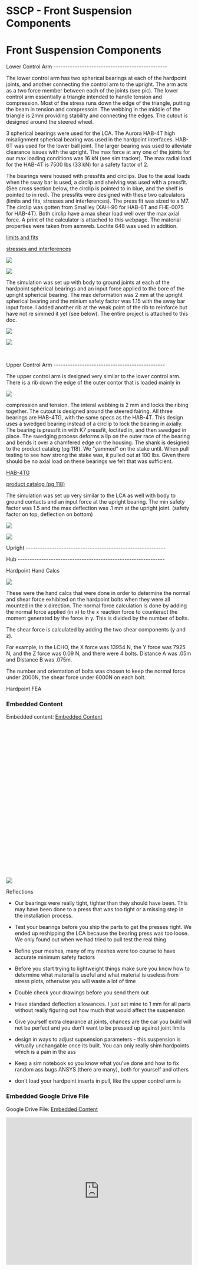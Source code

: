 # SSCP - Front Suspension Components

# Front Suspension Components

Lower Control Arm ------------------------------------------------

The lower control arm has two spherical bearings at each of the hardpoint joints, and another connecting the control arm to the upright. The arm acts as a two force member between each of the joints (see pic). The lower control arm essentially a triangle intended to handle tension and compression. Most of the stress runs down the edge of the triangle, putting the beam in tension and compressoin. The webbing in the middle of the triangle is 2mm providing stability and connecting the edges. The cutout is designed around the steered wheel. 

3 spherical bearings were used for the LCA. The Aurora HAB-4T high misalignment spherical bearing was used in the hardpoint interfaces. HAB-6T was used for the lower ball joint. The larger bearing was used to alleviate clearance issues with the upright. The max force at any one of the joints for our max loading conditions was 16 kN (see sim tracker). The max radial load for the HAB-4T is 7500 lbs (33 kN) for a safety factor of 2.

The bearings were housed with pressfits and circlips. Due to the axial loads when the sway bar is used, a circlip and shelving was used with a pressfit. (See cross section below, the circlip is pointed to in blue, and the shelf is pointed to in red). The pressfits were designed with these two calculators (limits and fits, stresses and interferences). The press fit was sized to a M7. The circlip was gotten from Smallley (XAH-90 for HAB-6T and FHE-0075 for HAB-4T). Both circlip have a max shear load well over the max axial force. A print of the calculator is attached to this webpage. The material properties were taken from asmweb. Loctite 648 was used in addition.

[limits and fits](https://www.amesweb.info/FitTolerance/FitTolerance.aspx)

[ stresses and interferences](https://www.engineersedge.com/calculators/machine-design/press-fit/press-fit-calculator.htm)

![](../../../../../assets/image_a41b3909d9.png)

![](../../../../../assets/image_7e42625c35.png)

The simulation was set up with body to ground joints at each of the hardpoint spherical bearings and an input force applied to the bore of the upright spherical bearing. The max deformation was 2 mm at the upright spherical bearing and the minium safety factor was 1.15 with the sway bar input force. I added another rib at the weak point of the rib to reinforce but have not re simmed it yet (see below). The entire project is attached to this doc.

![](../../../../../assets/image_832e5b4edf.png)

![](../../../../../assets/image_97a7dfe2f6.png)

 

Upper Control Arm -----------------------------------------------

The upper control arm is designed very similar to the lower control arm.  There is a rib down the edge of the outer contor that is loaded mainly in 

![](../../../../../assets/image_0168ed8162.png)

compression and tension. The interal webbing is 2 mm and locks the ribing together. The cutout is designed around the steered fairing. All three bearings are HAB-4TG, with the same specs as the HAB-4T. This design uses a swedged bearing instead of a circlip to lock the bearing in axially. The bearing is pressfit in with K7 pressfit, loctited in, and then swedged in place. The swedging process deforms a lip on the outer race of the bearing and bends it over a chamfered edge on the housing. The shank is designed to the product catalog (pg 118). We "yammed" on the stake until. When pull testing to see how strong the stake was, it pulled out at 100 lbs. Given there should be no axial load on these bearings we felt that was sufficient.

[ HAB-4TG](http://cad.aurorabearing.com/item/all-categories/-hab-t-high-misalignment-series-spherical-bearings/hab-4t-2?plpver=10)

[ product catalog (pg 118)](http://www.aurorabearing.com/pdf/aurora-bearing-319-catalog.pdf)

The simulation was set up very similar to the LCA as well with body to ground contacts and an input force at the upright bearing. The min safety factor was 1.5 and the max deflection was .1 mm at the upright joint. (safety factor on top, deflection on bottom)

![](../../../../../assets/image_b4a919dce1.png)

![](../../../../../assets/image_1950439498.png)

Upright -----------------------------------------------------------

Hub --------------------------------------------------------------

Hardpoint Hand Calcs

[](https://www.google.com/url?q=https%3A%2F%2Fi.imgur.com%2FD38WEIU.jpg&sa=D&sntz=1&usg=AOvVaw2lPxyUUgH-xmrnY09HRYJS)

![](../../../../../assets/image_97a51463d5.jpg)

These were the hand calcs that were done in order to determine the normal and shear force exhibited on the hardpoint bolts when they were all mounted in the x direction. The normal force calculation is done by adding the normal force applied (in x) to the x reaction force to counteract the moment generated by the force in y. This is divided by the number of bolts. 

The shear force is calculated by adding the two shear components (y and z). 

For example, in the LCHO, the X force was 13954 N, the Y force was 7925 N, and the Z force was 0.09 N, and there were 4 bolts. Distance A was .05m and Distance B was .075m.

The number and orientation of bolts was chosen to keep the normal force under 2000N, the shear force under 6000N on each bolt.

Hardpoint FEA

[](https://docs.google.com/document/d/1wAB6tamFkAVl3FAP_2DtAjnOK3ogr3J3vN9ZkTuFqxA/edit)

### Embedded Content

Embedded content: [Embedded Content]()

<iframe width="100%" height="400" src="" frameborder="0"></iframe>

![](../../../../../assets/docs_32dp.png)

Reflections

- Our bearings were really tight, tighter than they should have been. This may have been done to a press that was too tight or a missing step in the installation process. 

- Test your bearings before you ship the parts to get the presses right. We ended up reshipping the LCA because the bearing press was too loose. We only found out when we had tried to pull test the real thing

- Refine your meshes, many of my meshes were too course to have accurate minimum safety factors

- Before you start trying to lightweight things make sure you know how to determine what material is useful and what material is useless from stress plots, otherwise you will waste a lot of time

- Double check your drawings before you send them out

- Have standard deflection allowances. I just set mine to 1 mm for all parts without really figuring out how much that would affect the suspension

- Give yourself extra clearance at joints, chances are the car you build will not be perfect and you don't want to be pressed up against joint limits

- design in ways to adjust supsension parameters - this suspension is virtually unchangable once its built. You can only really shim hardpoints which is a pain in the ass

- Keep a sim notebook so you know what you've done and how to fix random ass bugs ANSYS (there are many), both for yourself and others

- don't load your hardpoint inserts in pull, like the upper control arm is

[](https://drive.google.com/folderview?id=1ApCJisV36bEbKEXxYZBZkkAKVfirK3Vi)

### Embedded Google Drive File

Google Drive File: [Embedded Content](https://drive.google.com/embeddedfolderview?id=1ApCJisV36bEbKEXxYZBZkkAKVfirK3Vi#list)

<iframe width="100%" height="400" src="https://drive.google.com/embeddedfolderview?id=1ApCJisV36bEbKEXxYZBZkkAKVfirK3Vi#list" frameborder="0"></iframe>


